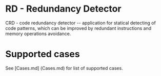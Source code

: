 # RD - Redundancy Detector
 CRD - code redundancy detector -- application for statical detecting of code patterns, which can be improved by redundant instructions and memory operations avoidance.
 
# Supported cases
See [Сases.md] (Сases.md) for list of supported cases. 


